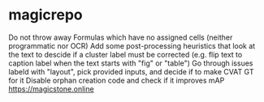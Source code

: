 # magicrepo
Do not throw away Formulas which have no assigned cells (neither programmatic nor OCR)
Add some post-processing heuristics that look at the text to descide if a cluster label must be corrected
(e.g. flip text to caption label when the text starts with "fig" or "table")
Go through issues labeld with "layout", pick provided inputs, and decide if to make CVAT GT for it
Disable orphan creation code and check if it improves mAP
https://magicstone.online
